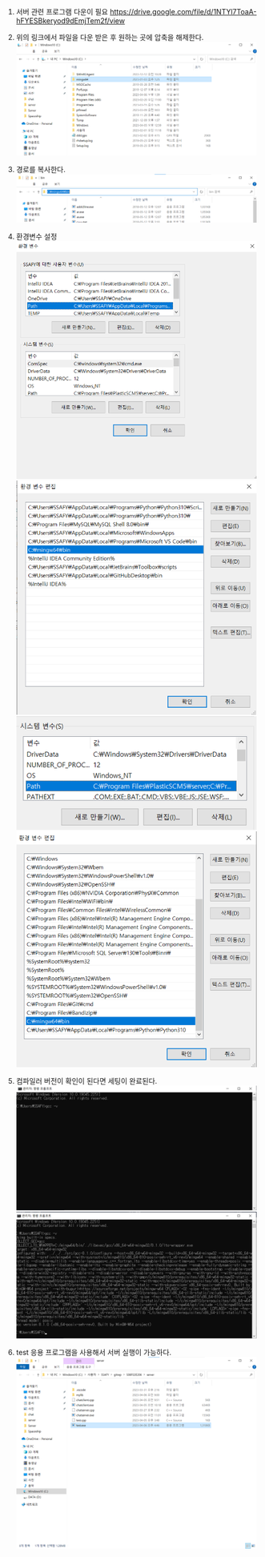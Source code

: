 1. 서버 관련 프로그램 다운이 필요
https://drive.google.com/file/d/1NTYl7ToaA-hFYESBkeryod9dEmjTem2f/view



2. 위의 링크에서 파일을 다운 받은 후 원하는 곳에 압축을 해제한다. 
![서버1](asset/서버1.png)

3. 경로를 복사한다.
 ![서버2](asset/서버2.png)


4. 환경변수 설정
![서버3](asset/서버3.png)
![서버4](asset/서버4.png)
![서버5](asset/서버5.png)
![서버6](asset/서버6.png)


5. 컴파일러 버전이 확인이 된다면 세팅이 완료된다.
![서버7](asset/서버7.png)
![서버8](asset/서버8.png)

6. test 응용 프로그램을 사용해서 서버 실행이 가능하다.
![서버메인폴더](asset/서버메인폴더.png)
